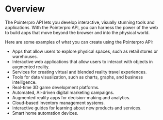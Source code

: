 # Overview

The Pointerpro API lets you develop interactive, visually stunning tools and applications. With the Pointerpro API, you can harness the power of the web to build apps that move beyond the browser and into the physical world.

Here are some examples of what you can create using the Pointerpro API:

- Apps that allow users to explore physical spaces, such as retail stores or warehouses.
- Interactive web applications that allow users to interact with objects in augmented reality.
- Services for creating virtual and blended reality travel experiences.
- Tools for data visualization, such as charts, graphs, and business intelligence.
- Real-time 3D game development platforms.
- Automated, AI-driven digital marketing campaigns.
- Augmented reality apps for decision-making and analytics.
- Cloud-based inventory management systems.
- Interactive guides for learning about new products and services.
- Smart home automation devices.
